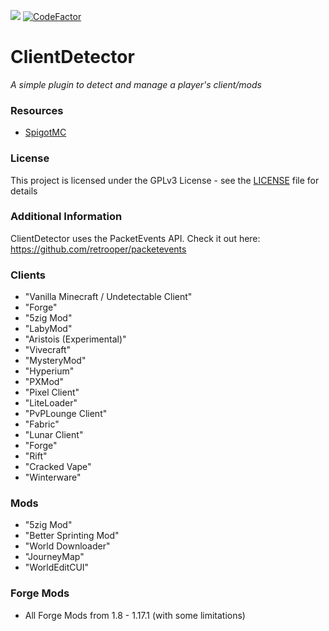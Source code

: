 [![](https://img.shields.io/badge/license-GPLv3-blue)](https://github.com/Sportkanone123/ClientDetector/blob/master/LICENSE)
[![CodeFactor](https://www.codefactor.io/repository/github/sportkanone123/clientdetector/badge/master)](https://www.codefactor.io/repository/github/sportkanone123/clientdetector/overview/master)

# ClientDetector
*A simple plugin to detect and manage a player's client/mods*

### Resources
* [SpigotMC](https://www.spigotmc.org/resources/clientdetector.90375/)

### License
This project is licensed under the GPLv3 License - see the [LICENSE](https://github.com/Sportkanone123/ClientDetector/blob/master/LICENSE) file for details

### Additional Information
ClientDetector uses the PacketEvents API. Check it out here: https://github.com/retrooper/packetevents

### Clients
* "Vanilla Minecraft / Undetectable Client"
* "Forge"
* "5zig Mod"
* "LabyMod"
* "Aristois (Experimental)"
* "Vivecraft"
* "MysteryMod"
* "Hyperium"
* "PXMod"
* "Pixel Client"
* "LiteLoader"
* "PvPLounge Client"
* "Fabric"
* "Lunar Client"
* "Forge"
* "Rift"
* "Cracked Vape"
* "Winterware"

### Mods
* "5zig Mod"
* "Better Sprinting Mod"
* "World Downloader"
* "JourneyMap"
* "WorldEditCUI"

### Forge Mods
* All Forge Mods from 1.8 - 1.17.1 (with some limitations)
